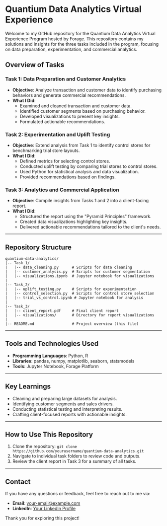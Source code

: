 # Quantium Data Analytics Virtual Experience

Welcome to my GitHub repository for the Quantium Data Analytics Virtual Experience Program hosted by Forage. This repository contains my solutions and insights for the three tasks included in the program, focusing on data preparation, experimentation, and commercial analytics.

## Overview of Tasks

### Task 1: Data Preparation and Customer Analytics
- **Objective**: Analyze transaction and customer data to identify purchasing behaviors and generate commercial recommendations.
- **What I Did**:
  - Examined and cleaned transaction and customer data.
  - Identified customer segments based on purchasing behavior.
  - Developed visualizations to present key insights.
  - Formulated actionable recommendations.

### Task 2: Experimentation and Uplift Testing
- **Objective**: Extend analysis from Task 1 to identify control stores for benchmarking trial store layouts.
- **What I Did**:
  - Defined metrics for selecting control stores.
  - Conducted uplift testing by comparing trial stores to control stores.
  - Used Python for statistical analysis and data visualization.
  - Provided recommendations based on findings.

### Task 3: Analytics and Commercial Application
- **Objective**: Compile insights from Tasks 1 and 2 into a client-facing report.
- **What I Did**:
  - Structured the report using the "Pyramid Principles" framework.
  - Created data visualizations highlighting key insights.
  - Delivered actionable recommendations tailored to the client's needs.

---

## Repository Structure
```
quantium-data-analytics/
|-- Task_1/
|   |-- data_cleaning.py      # Scripts for data cleaning
|   |-- customer_analysis.py  # Scripts for customer segmentation
|   |-- visualizations.ipynb  # Jupyter notebook for visualizations
|
|-- Task_2/
|   |-- uplift_testing.py     # Scripts for experimentation
|   |-- control_selection.py  # Scripts for control store selection
|   |-- trial_vs_control.ipynb # Jupyter notebook for analysis
|
|-- Task_3/
|   |-- client_report.pdf     # Final client report
|   |-- visualizations/       # Directory for report visualizations
|
|-- README.md                 # Project overview (this file)
```

---

## Tools and Technologies Used
- **Programming Languages**: Python, R
- **Libraries**: pandas, numpy, matplotlib, seaborn, statsmodels
- **Tools**: Jupyter Notebook, Forage Platform

---

## Key Learnings
- Cleaning and preparing large datasets for analysis.
- Identifying customer segments and sales drivers.
- Conducting statistical testing and interpreting results.
- Crafting client-focused reports with actionable insights.

---

## How to Use This Repository
1. Clone the repository: `git clone https://github.com/yourusername/quantium-data-analytics.git`
2. Navigate to individual task folders to review code and outputs.
3. Review the client report in Task 3 for a summary of all tasks.

---

## Contact
If you have any questions or feedback, feel free to reach out to me via:
- **Email**: your-email@example.com
- **LinkedIn**: [Your LinkedIn Profile](https://linkedin.com/in/yourprofile)

Thank you for exploring this project!
